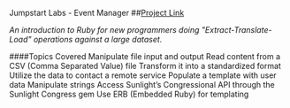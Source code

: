 Jumpstart Labs - Event Manager
##[Project Link](http://tutorials.jumpstartlab.com/projects/eventmanager.html)

*An introduction to Ruby for new programmers doing "Extract-Translate-Load" operations against a large dataset.*

####Topics Covered
Manipulate file input and output
Read content from a CSV (Comma Separated Value) file
Transform it into a standardized format
Utilize the data to contact a remote service
Populate a template with user data
Manipulate strings
Access Sunlight’s Congressional API through the Sunlight Congress gem
Use ERB (Embedded Ruby) for templating